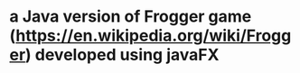 # a Java version of Frogger game (<a>https://en.wikipedia.org/wiki/Frogger<a>) developed using javaFX
